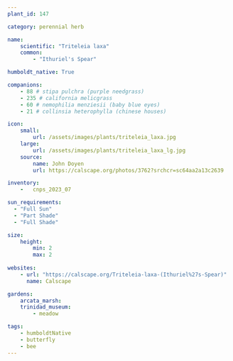 ```yaml
---
plant_id: 147 

category: perennial herb

name: 
    scientific: "Triteleia laxa" 
    common: 
        - "Ithuriel's Spear"  

humboldt_native: True

companions:
    - 88 # stipa pulchra (purple needgrass)
    - 235 # california melicgrass
    - 60 # nemophilia menziesii (baby blue eyes) 
    - 21 # collinsia heterophylla (chinese houses)

icon: 
    small: 
        url: /assets/images/plants/triteleia_laxa.jpg 
    large: 
        url: /assets/images/plants/triteleia_laxa_lg.jpg 
    source: 
        name: John Doyen 
        url: https://calscape.org/photos/3762?srchcr=sc64aa2a13c2639 

inventory: 
    -   cnps_2023_07 

sun_requirements:
  - "Full Sun"
  - "Part Shade"
  - "Full Shade"

size:
    height: 
        min: 2
        max: 2 
 
websites: 
    - url: "https://calscape.org/Triteleia-laxa-(Ithuriel%27s-Spear)"
      name: Calscape

gardens:
    arcata_marsh:
    trinidad_museum:
        - meadow

tags:
    - humboldtNative 
    - butterfly
    - bee
---
```

